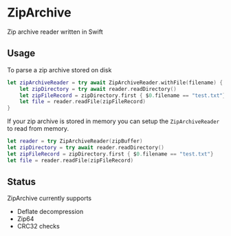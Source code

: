 # ZipArchive

Zip archive reader written in Swift

## Usage

To parse a zip archive stored on disk 
```swift
let zipArchiveReader = try await ZipArchiveReader.withFile(filename) { reader in
    let zipDirectory = try await reader.readDirectory()
    let zipFileRecord = zipDirectory.first { $0.filename == "test.txt"}
    let file = reader.readFile(zipFileRecord)
}
```

If your zip archive is stored in memory you can setup the `ZipArchiveReader` to read from memory.

```swift
let reader = try ZipArchiveReader(zipBuffer)
let zipDirectory = try await reader.readDirectory()
let zipFileRecord = zipDirectory.first { $0.filename == "test.txt"}
let file = reader.readFile(zipFileRecord)
```

## Status

ZipArchive currently supports
- Deflate decompression
- Zip64
- CRC32 checks
 


